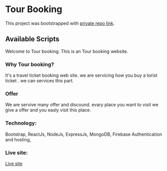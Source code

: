 # Tour Booking

This project was bootstrapped with [private repo link](https://github.com/limon10230/tour-booking-clinet).

## Available Scripts

Welcome to Tour booking. This is an Tour booking website.

### Why Tour booking?

It's a travel ticket booking web site. we are servicing how you buy a torist ticket . we can services this part.


### Offer

We are servive many offer and discound. evary place you want to visit we give a offer and you easly visit this place.

### Technology: 

Bootstrap, ReactJs, NodeJs, ExpressJs, MongoDB, Firebase Authentication and hosting,


### Live site:
 [Live site](https://ticket-bd-76a45.web.app/) 

